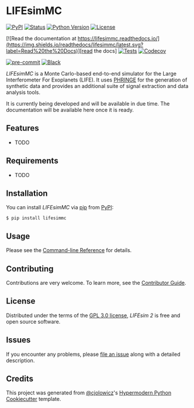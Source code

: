 # LIFEsimMC

[![PyPI](https://img.shields.io/pypi/v/lifesimmc.svg)][pypi_]
[![Status](https://img.shields.io/pypi/status/lifesimmc.svg)][status]
[![Python Version](https://img.shields.io/pypi/pyversions/lifesimmc)][python version]
[![License](https://img.shields.io/pypi/l/lifesimmc)][license]

[![Read the documentation at https://lifesimmc.readthedocs.io/](https://img.shields.io/readthedocs/lifesimmc/latest.svg?label=Read%20the%20Docs)][read the docs]
[![Tests](https://github.com/pahuber/lifesimmc/workflows/Tests/badge.svg)][tests]
[![Codecov](https://codecov.io/gh/pahuber/lifesimmc/branch/main/graph/badge.svg)][codecov]

[![pre-commit](https://img.shields.io/badge/pre--commit-enabled-brightgreen?logo=pre-commit&logoColor=white)][pre-commit]
[![Black](https://img.shields.io/badge/code%20style-black-000000.svg)][black]

[pypi_]: https://pypi.org/project/lifesimmc/
[status]: https://pypi.org/project/lifesimmc/
[python version]: https://pypi.org/project/lifesimmc
[read the docs]: https://lifesimmc.readthedocs.io/
[tests]: https://github.com/pahuber/lifesimmc/actions?workflow=Tests
[codecov]: https://app.codecov.io/gh/pahuber/lifesimmc
[pre-commit]: https://github.com/pre-commit/pre-commit
[black]: https://github.com/psf/black

*LIFEsimMC* is a Monte Carlo-based end-to-end simulator for the Large Interferometer For Exoplanets (LIFE). It uses [PHRINGE](https://github.com/pahuber/PHRINGE) for the generation of synthetic data and provides an additional suite of signal extraction and data analysis tools.

It is currently being developed and will be available in due time. The documentation will be available here once it is ready.

## Features

- TODO

## Requirements

- TODO

## Installation

You can install _LIFEsimMC_ via [pip] from [PyPI]:

```console
$ pip install lifesimmc
```

## Usage

Please see the [Command-line Reference] for details.

## Contributing

Contributions are very welcome.
To learn more, see the [Contributor Guide].

## License

Distributed under the terms of the [GPL 3.0 license][license],
_LIFEsim 2_ is free and open source software.

## Issues

If you encounter any problems,
please [file an issue] along with a detailed description.

## Credits

This project was generated from [@cjolowicz]'s [Hypermodern Python Cookiecutter] template.

[@cjolowicz]: https://github.com/cjolowicz
[pypi]: https://pypi.org/
[hypermodern python cookiecutter]: https://github.com/cjolowicz/cookiecutter-hypermodern-python
[file an issue]: https://github.com/pahuber/lifesimmc/issues
[pip]: https://pip.pypa.io/

<!-- github-only -->

[license]: https://github.com/pahuber/lifesimmc/blob/main/LICENSE
[contributor guide]: https://github.com/pahuber/lifesimmc/blob/main/CONTRIBUTING.md
[command-line reference]: https://lifesimmc.readthedocs.io/en/latest/usage.html
